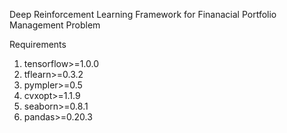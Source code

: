 Deep Reinforcement Learning Framework for Finanacial Portfolio Management Problem

Requirements

1. tensorflow>=1.0.0
2. tflearn>=0.3.2
3. pympler>=0.5
4. cvxopt>=1.1.9
5. seaborn>=0.8.1
6. pandas>=0.20.3
